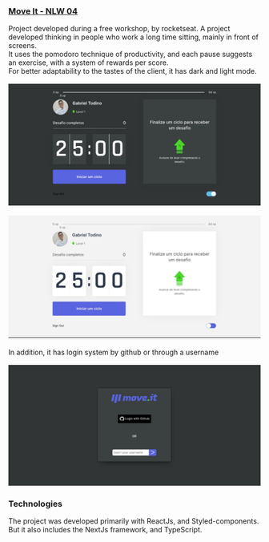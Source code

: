 ### <a href="https://moveit-nlw-rust.vercel.app">Move It - NLW 04</a>

Project developed during a free workshop, by rocketseat. A project developed thinking in people who work a long time sitting, mainly in front of screens.<br/>
It uses the pomodoro technique of productivity, and each pause suggests an exercise, with a system of rewards per score.<br/>
For better adaptability to the tastes of the client, it has dark and light mode.<br/><br/>
![darkmode home page](https://github.com/gabrieltodino/NLW_04_React/blob/master/Readme_Content/DarkModeMain.jpg)<br/><br/>
![lightmode home page](https://github.com/gabrieltodino/NLW_04_React/blob/master/Readme_Content/LightModeMain.jpg)
<br/><br/>
In addition, it has login system by github or through a username<br/><br/>
![logIn screen](https://github.com/gabrieltodino/NLW_04_React/blob/master/Readme_Content/LogIn.jpg)

### Technologies

The project was developed primarily with ReactJs, and Styled-components. <br/>
But it also includes the NextJs framework, and TypeScript.
